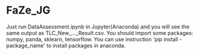 # FaZe_JG
Just run DataAssessment.ipynb in Jupyter(Anaconda) and you will see the same output as TLC_New_..._Result.csv.
You should import some packages: numpy, panda, sklearn, tensorflow. You can use instruction 'pip install -package_name' to install packages in anaconda.
